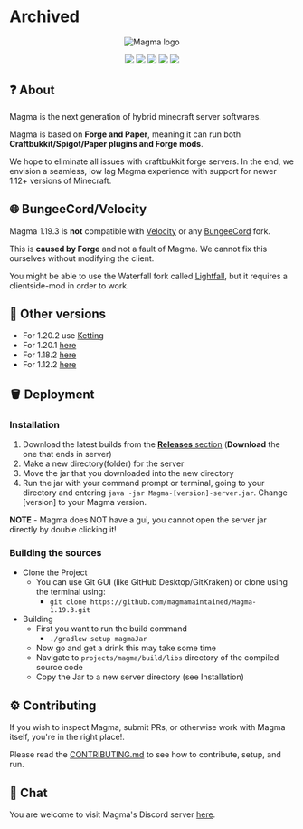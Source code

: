 # Archived
<div align="center">
<img src="https://i.imgur.com/zTCTCWG.png" alt="Magma logo" align="middle"></img>

[![](https://img.shields.io/badge/Minecraft%20Forge-1.19.3%20--%2044.1.23%20--%201f44339d-orange.svg)](https://files.minecraftforge.net/net/minecraftforge/forge/index_1.19.3.html)
[![](https://img.shields.io/badge/Bukkit-1.19%20r2-blue)](https://hub.spigotmc.org/stash/projects/SPIGOT/repos/bukkit/browse)
[![](https://img.shields.io/badge/CraftBukkit-Build%20c810c3ed878-orange)](https://hub.spigotmc.org/stash/projects/SPIGOT/repos/craftbukkit/browse?at=refs%2Fheads%2Fversion%2F1.19.3)
[![](https://img.shields.io/badge/Spigot-Build%20NA-yellow)](https://hub.spigotmc.org/stash/projects/SPIGOT/repos/spigot/browse)
[![](https://img.shields.io/discord/1175785262475923556.svg?logo=discord&logoWidth=18&colorB=7289DA)](https://discord.gg/STZjCzRZn9)
</div>

## ❓ About

Magma is the next generation of hybrid minecraft server softwares.

Magma is based on **Forge and Paper**, meaning it can run both **Craftbukkit/Spigot/Paper plugins and Forge mods**.

We hope to eliminate all issues with craftbukkit forge servers. In the end, we envision a seamless, low lag Magma experience with support for newer 1.12+ versions of Minecraft.

## 🌐 BungeeCord/Velocity

Magma 1.19.3 is **not** compatible with [Velocity](https://velocitypowered.com/downloads) or any [BungeeCord](https://github.com/SpigotMC/BungeeCord) fork.

This is **caused by Forge** and not a fault of Magma. We cannot fix this ourselves without modifying the client.

You might be able to use the Waterfall fork called [Lightfall](https://github.com/ArclightPowered/lightfall), but it requires a clientside-mod in order to work.

## 🧪 Other versions

- For 1.20.2 use [Ketting](https://github.com/kettingpowered)
- For 1.20.1 [here](https://github.com/magmamaintained/Magma-1.20.1)
- For 1.18.2 [here](https://github.com/magmamaintained/Magma-1.18.2)
- For 1.12.2 [here](https://github.com/magmamaintained/Magma-1.12.2)

## 🪣 Deployment

### Installation

1. Download the latest builds from the [**Releases** section](https://github.com/magmamaintained/Magma-1.19.3/releases/latest) (**Download** the one that ends in server) 
2. Make a new directory(folder) for the server
3. Move the jar that you downloaded into the new directory
4. Run the jar with your command prompt or terminal, going to your directory and entering `java -jar Magma-[version]-server.jar`. Change [version] to your Magma version.

**NOTE** - Magma does NOT have a gui, you cannot open the server jar directly by double clicking it!

### Building the sources

- Clone the Project
    - You can use Git GUI (like GitHub Desktop/GitKraken) or clone using the terminal using:
        - `git clone https://github.com/magmamaintained/Magma-1.19.3.git`
- Building
    - First you want to run the build command
        - `./gradlew setup magmaJar`
    - Now go and get a drink this may take some time
    - Navigate to `projects/magma/build/libs` directory of the compiled source code
    - Copy the Jar to a new server directory (see Installation)
    
## ⚙️ Contributing

If you wish to inspect Magma, submit PRs, or otherwise work with Magma itself, you're in the right place!.

Please read the [CONTRIBUTING.md](https://git.magmafoundation.org/magmafoundation/Magma-1-19-x/-/blob/1.19.x/CONTRIBUTING.md) to see how to contribute, setup, and run.

## 💬 Chat

You are welcome to visit Magma's Discord server [here](https://discord.gg/STZjCzRZn9).

